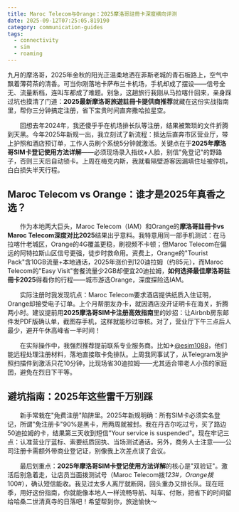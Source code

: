 ```yaml
---
title: Maroc Telecom与Orange：2025摩洛哥註冊卡深度横向评测
date: 2025-09-12T07:25:05.819190
category: communication-guides
tags:
  - connectivity
  - sim
  - roaming
---
```


九月的摩洛哥，2025年金秋的阳光正温柔地洒在菲斯老城的青石板路上，空气中飘着薄荷茶的清香。可当你刚落地卡萨布兰卡机场，手机却成了摆设——信号全无、流量断档，连叫车都成了难题。别急，这趟旅行我刚从马拉喀什回来，亲身踩过坑也摸清了门道：**2025最新摩洛哥旅遊註冊卡提供商推荐**就藏在这份实战指南里，帮你三分钟搞定注册，省下宝贵时间直奔撒哈拉星空。

　　回想去年2024年，我还傻乎乎在机场排长队等注册，结果被繁琐的文件折腾到天黑。今年2025年新规一出，我立刻试了新流程：抵达后直奔市区营业厅，带上护照和酒店预订单，工作人员刷个系统5分钟就激活。关键点在于**2025年摩洛哥SIM卡登记使用方法详解**——必须现场录入指纹+人脸，别信"免登记"的野路子，否则三天后自动锁卡。上周在梅克内斯，我就看隔壁游客因漏填住址被停机，白白损失半天行程。

## Maroc Telecom vs Orange：谁才是2025年真香之选？

　　作为本地两大巨头，Maroc Telecom（IAM）和Orange的**摩洛哥註冊卡vs Maroc Telecom深度对比2025**结果出乎意料。我特意用同一部手机测试：在马拉喀什老城区，Orange的4G覆盖更稳，刷视频不卡顿；但Maroc Telecom在偏远的阿特拉斯山区信号更强，徒步时救命用。资费上，Orange的"Tourist Pack"含10GB流量+本地通话，2025年涨价到120迪拉姆（约85元），而Maroc Telecom的"Easy Visit"套餐流量少2GB却便宜20迪拉姆，**如何选择最佳摩洛哥註冊卡2025**得看你的行程——城市游选Orange，深度探险选IAM。

　　实际注册时我发现坑点：Maroc Telecom要求酒店提供纸质入住证明，Orange却接受电子订单。上个月帮朋友办卡，就因酒店没开证明卡在海关，折腾两小时。建议提前用**2025摩洛哥SIM卡注册高效指南**里的妙招：让Airbnb房东邮件发PDF版确认单，截图存手机，这样就能秒过审核。对了，营业厅下午三点后人最少，避开午休高峰省一半时间！

　　在实际操作中，我强烈推荐提前联系专业服务商。比如✈[@esim1088](https://t.me/s/esim1088)，他们能远程处理注册材料，落地直接取卡免排队。上周我同事试了，从Telegram发护照扫描件到激活只花10分钟，比现场省30迪拉姆——尤其适合带老人小孩的家庭团，避免在烈日下干等。

## 避坑指南：2025年这些雷千万别踩

　　新手常栽在"免费注册"陷阱里。2025年新规明确：所有SIM卡必须实名登记，所谓"免注册卡"90%是黑卡，用两周就被封。我在丹吉尔吃过亏，买了路边50迪拉姆的卡，结果第三天收到短信"Your service is suspended"。现在牢记三点：认准营业厅蓝标、索要纸质回执、当场测试通话。另外，商务人士注意——公司注册卡需额外带商业登记证，别像我上次差点误了会议。

　　最后划重点：**2025年摩洛哥SIM卡登记使用方法详解**的核心是"双验证"。激活后别急着走，让店员当面拨测试号（Maroc Telecom拨*123#，Orange拨*100#），确认短信能收。我见过太多人离厅就断网，回头重办又排长队。现在旺季，用好这份指南，你就能像本地人一样流畅导航、叫车、付账，把省下的时间留给哈桑二世清真寺的日落吧！希望帮到你，旅途愉快～